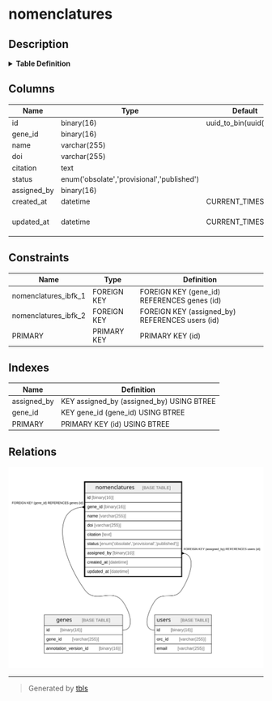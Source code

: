 # nomenclatures

## Description

<details>
<summary><strong>Table Definition</strong></summary>

```sql
CREATE TABLE `nomenclatures` (
  `id` binary(16) NOT NULL DEFAULT (uuid_to_bin(uuid())),
  `gene_id` binary(16) NOT NULL,
  `name` varchar(255) NOT NULL,
  `doi` varchar(255) DEFAULT NULL,
  `citation` text,
  `status` enum('obsolate','provisional','published') NOT NULL,
  `assigned_by` binary(16) DEFAULT NULL,
  `created_at` datetime DEFAULT CURRENT_TIMESTAMP,
  `updated_at` datetime DEFAULT CURRENT_TIMESTAMP ON UPDATE CURRENT_TIMESTAMP,
  PRIMARY KEY (`id`),
  KEY `gene_id` (`gene_id`),
  KEY `assigned_by` (`assigned_by`),
  CONSTRAINT `nomenclatures_ibfk_1` FOREIGN KEY (`gene_id`) REFERENCES `genes` (`id`),
  CONSTRAINT `nomenclatures_ibfk_2` FOREIGN KEY (`assigned_by`) REFERENCES `users` (`id`)
) ENGINE=InnoDB DEFAULT CHARSET=utf8mb4 COLLATE=utf8mb4_0900_ai_ci
```

</details>

## Columns

| Name | Type | Default | Nullable | Extra Definition | Children | Parents | Comment |
| ---- | ---- | ------- | -------- | ---------------- | -------- | ------- | ------- |
| id | binary(16) | uuid_to_bin(uuid()) | false | DEFAULT_GENERATED |  |  |  |
| gene_id | binary(16) |  | false |  |  | [genes](genes.md) |  |
| name | varchar(255) |  | false |  |  |  |  |
| doi | varchar(255) |  | true |  |  |  |  |
| citation | text |  | true |  |  |  |  |
| status | enum('obsolate','provisional','published') |  | false |  |  |  |  |
| assigned_by | binary(16) |  | true |  |  | [users](users.md) |  |
| created_at | datetime | CURRENT_TIMESTAMP | true | DEFAULT_GENERATED |  |  |  |
| updated_at | datetime | CURRENT_TIMESTAMP | true | DEFAULT_GENERATED on update CURRENT_TIMESTAMP |  |  |  |

## Constraints

| Name | Type | Definition |
| ---- | ---- | ---------- |
| nomenclatures_ibfk_1 | FOREIGN KEY | FOREIGN KEY (gene_id) REFERENCES genes (id) |
| nomenclatures_ibfk_2 | FOREIGN KEY | FOREIGN KEY (assigned_by) REFERENCES users (id) |
| PRIMARY | PRIMARY KEY | PRIMARY KEY (id) |

## Indexes

| Name | Definition |
| ---- | ---------- |
| assigned_by | KEY assigned_by (assigned_by) USING BTREE |
| gene_id | KEY gene_id (gene_id) USING BTREE |
| PRIMARY | PRIMARY KEY (id) USING BTREE |

## Relations

![er](nomenclatures.svg)

---

> Generated by [tbls](https://github.com/k1LoW/tbls)
